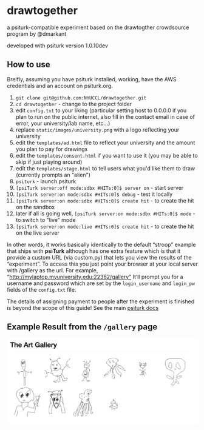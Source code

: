 drawtogether
============

a psiturk-compatible experiment based on the drawtogther crowdsource program by @dmarkant

developed with psiturk version 1.0.10dev

How to use
----------

Breifly, assuming you have psiturk installed, working, have the AWS credentials and an
account on psiturk.org.

1. `git clone git@github.com:NYUCCL/drawtogether.git`  
1. `cd drawtogether` - change to the project folder  
1. edit `config.txt` to your liking (particular setting host to 0.0.0.0 if you plan to run on the public internet, also fill in the contact email in case of error, your university/lab name, etc...) 
1. replace `static/images/university.png` with a logo reflecting your university
1. edit the `templates/ad.html` file to reflect your university and the amount you plan to pay for drawings  
1. edit the `templates/consent.html` if you want to use it (you may be able to skip if just playing around)  
1. edit the `templates/stage.html` to tell users what you'd like them to draw (currently prompts an "alien")  
1. `psiturk` - launch psiturk  
1. `[psiTurk server:off mode:sdbx #HITs:0]$ server on` - start server  
1. `[psiTurk server:on mode:sdbx #HITs:0]$ debug` - test it locally  
1. `[psiTurk server:on mode:sdbx #HITs:0]$ create hit` - to create the hit on the sandbox  
1. later if all is going well, `[psiTurk server:on mode:sdbx #HITs:0]$ mode` - to switch to "live" mode  
1. `[psiTurk server:on mode:live #HITs:0]$ create hit` - to create the hit on the live server  


In other words, it works basically identically to the default “stroop” example that ships with **psiTurk** although has one extra feature which is that it provide a custom URL (via custom.py) that lets you view
the results of the “experiment”.  To access this you just point your browser at your local
server with /gallery as the url.  For example, “http://mylaptop.myuniversity.edu:22362/gallery”
It’ll prompt you for a username and password which are set by the `login_username` and
`login_pw` fields of the `config.txt` file.

The details of assigning payment to people after the experiment is finished is beyond the scope of this guide!  See the main [psiturk docs](http://psiturk.readthedocs.org/en/latest/)


Example Result from the `/gallery` page
---------------------------------------

<img src="https://raw.githubusercontent.com/NYUCCL/drawtogether/master/static/images/example.png">
